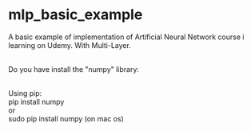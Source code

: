 # mlp_basic_example
A basic example of implementation of Artificial Neural Network course i learning on Udemy. With Multi-Layer.
<br /><br />

Do you have install the "numpy" library:<br /><br />

  Using pip:<br />
    pip install numpy<br />
    or<br />
    sudo pip install numpy (on mac os)<br />
    
